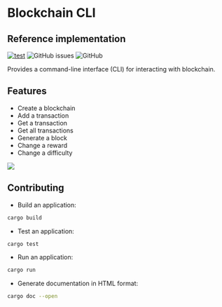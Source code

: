 # Blockchain CLI

## Reference implementation

[![test](https://github.com/slavik-pastushenko/blockchain-rust/actions/workflows/test.yml/badge.svg)](https://github.com/slavik-pastushenko/blockchain-rust/actions/workflows/test.yml)
![GitHub issues](https://img.shields.io/github/issues/slavik-pastushenko/blockchain-rust)
![GitHub](https://img.shields.io/github/license/slavik-pastushenko/blockchain-rust)

Provides a command-line interface (CLI) for interacting with blockchain.

## Features

- Create a blockchain
- Add a transaction
- Get a transaction
- Get all transactions
- Generate a block
- Change a reward
- Change a difficulty

![](https://github.com/slavik-pastushenko/blockchain-rust/assets/16807375/d470ac1c-1533-4fe6-b518-29588eb53cc6)

## Contributing

- Build an application:

```bash
cargo build
```

- Test an application:

```bash
cargo test
```

- Run an application:

```bash
cargo run
```

- Generate documentation in HTML format:

```bash
cargo doc --open
```
